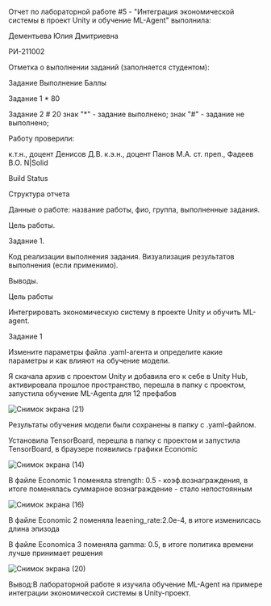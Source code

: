 Отчет по лабораторной работе #5 - "Интеграция экономической системы в проект Unity и обучение ML-Agent" выполнила:


Дементьева Юлия Дмитриевна

РИ-211002

Отметка о выполнении заданий (заполняется студентом):



Задание	Выполнение	Баллы

Задание 1	*	80

Задание 2 # 20
знак "*" - задание выполнено; знак "#" - задание не выполнено;

Работу проверили:

к.т.н., доцент Денисов Д.В.
к.э.н., доцент Панов М.А.
ст. преп., Фадеев В.О.
N|Solid

Build Status

Структура отчета



Данные о работе: название работы, фио, группа, выполненные задания.

Цель работы.

Задание 1.

Код реализации выполнения задания. Визуализация результатов выполнения (если применимо).


Выводы.

Цель работы

Интегрировать экономическую систему в проекте Unity и обучить ML-agent.



Задание 1

Измените параметры файла .yaml-агента и определите какие параметры и как влияют на обучение модели.

Я скачала архив с проектом Unity и добавила его к себе в Unity Hub, активировала прошлое пространство, перешла в папку с проектом, запустила обучение ML-Agenta для 12 префабов

![Снимок экрана (21)](https://user-images.githubusercontent.com/114353535/205301522-c33ddb30-2e61-462b-bbde-effc8dc73b22.png)




Результаты обучения модели были сохранены в папку с .yaml-файлом.


 Установила TensorBoard, перешла в папку с проектом и запустила TensorBoard, в браузере появились графики Economic

![Снимок экрана (14)](https://user-images.githubusercontent.com/114353535/205289337-c45f905b-5277-401e-bd57-55ebf74bcfda.png)


В файле Economic 1 поменяла strength: 0.5 - коэф.вознаграждения, в итоге поменялась суммарное вознаграждение - стало непостоянным

![Снимок экрана (16)](https://user-images.githubusercontent.com/114353535/205297100-eaed8612-48e8-4caf-be28-3e22c93e334f.png)


В файле Economic 2 поменяла leaening_rate:2.0e-4, в итоге изменилсась длина эпизода

В файле Economica 3 поменяла gamma: 0.5, в итоге политика времени лучше принимает решения

![Снимок экрана (20)](https://user-images.githubusercontent.com/114353535/205300399-72438a83-a9d9-4c5e-ae2a-956913e5acb9.png)


Вывод:В лабораторной работе я изучила обучение ML-Agent на примере интеграции экономической системы в Unity-проект.
